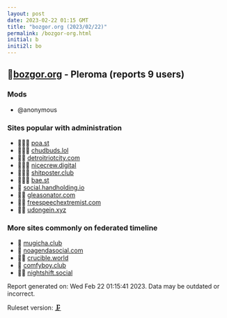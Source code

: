 ```yaml
---
layout: post
date: 2023-02-22 01:15 GMT
title: "bozgor.org (2023/02/22)"
permalink: /bozgor-org.html
initial: b
initi2l: bo
---
```


## 🦝[bozgor.org](https://bozgor.org) - Pleroma (reports 9 users)

### Mods
 * @anonymous

### Sites popular with administration

* 🦝🧸💉 [poa.st](/poa-st.html)
* 🦝🧸💉 [chudbuds.lol](/chudbuds-lol.html)
* 🦝🧸 [detroitriotcity.com](/detroitriotcity-com.html)
* 🦝🧸💉 [nicecrew.digital](/nicecrew-digital.html)
* 🦝🧸💉 [shitposter.club](/shitposter-club.html)
* 🦝🧸💉 [bae.st](/bae-st.html)
* 🐘 [social.handholding.io](/social-handholding-io.html)
* 🦝🧸 [gleasonator.com](/gleasonator-com.html)
* 🦝💉 [freespeechextremist.com](/freespeechextremist-com.html)
* 🦝🧸 [udongein.xyz](/udongein-xyz.html)

### More sites commonly on federated timeline

* 🦝 [mugicha.club](/mugicha-club.html)
* 💉 [noagendasocial.com](/noagendasocial-com.html)
* 🦝💉 [crucible.world](/crucible-world.html)
* 🦝 [comfyboy.club](/comfyboy-club.html)
* 🦝💉 [nightshift.social](/nightshift-social.html)

Report generated on: Wed Feb 22 01:15:41 2023. Data may be outdated or incorrect.

Ruleset version: [🗜](/version-clamp)
